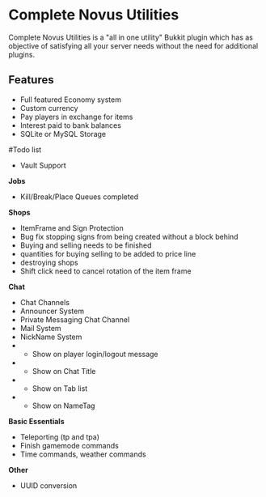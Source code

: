# Complete Novus Utilities
Complete Novus Utilities is a "all in one utility" Bukkit plugin which has as objective of satisfying all your server needs without the need for additional plugins.

## Features

* Full featured Economy system
* Custom currency
* Pay players in exchange for items
* Interest paid to bank balances
* SQLite or MySQL Storage



#Todo list
* Vault Support

**Jobs**
* Kill/Break/Place Queues completed

**Shops**
* ItemFrame and Sign Protection
* Bug fix stopping signs from being created without a block behind
* Buying and selling needs to be finished
* quantities for buying selling to be added to price line
* destroying shops
* Shift click need to cancel rotation of the item frame

**Chat**
* Chat Channels
* Announcer System
* Private Messaging Chat Channel
* Mail System
* NickName System
* - Show on player login/logout message
* - Show on Chat Title
* - Show on Tab list
* - Show on NameTag

**Basic Essentials**
* Teleporting (tp and tpa)
* Finish gamemode commands
* Time commands, weather commands

**Other**
* UUID conversion
